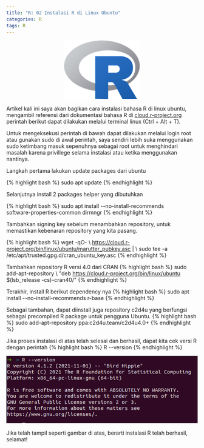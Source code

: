 ```yaml
---
title: "R: 02 Instalasi R di Linux Ubuntu"
categories: R
tags: R
---
```

<p align="center">
  <img src="/assets/images/r-proglang/r-logo.png" alt="Logo R" title="Logo R" class="logo-topic" />
</p>

Artikel kali ini saya akan bagikan cara instalasi bahasa R di linux ubuntu, mengambil referensi dari dokumentasi bahasa R di [cloud.r-project.org](https://cloud.r-project.org/) perintah berikut dapat dilakukan melalui terminal linux (Ctrl + Alt + T).  

Untuk mengeksekusi perintah di bawah dapat dilakukan melalui login root atau gunakan sudo di awal perintah, saya sendiri lebih suka menggunakan sudo ketimbang masuk sepenuhnya sebagai root untuk menghindari masalah karena privillege selama instalasi atau ketika menggunakan nantinya.  

Langkah pertama lakukan update packages dari ubuntu  

{% highlight bash %}
sudo apt update
{% endhighlight %}

Selanjutnya install 2 packages helper yang dibutuhkan

{% highlight bash %}
sudo apt install --no-install-recommends \
software-properties-common dirmngr
{% endhighlight %}

Tambahkan signing key sebelum menambahkan repository, untuk memastikan kebenaran repository yang kita pasang.

{% highlight bash %}
wget -qO- \ 
https://cloud.r-project.org/bin/linux/ubuntu/marutter_pubkey.asc | \ 
sudo tee -a /etc/apt/trusted.gpg.d/cran_ubuntu_key.asc
{% endhighlight %}

Tambahkan repository R versi 4.0 dari CRAN 
{% highlight bash %}
sudo add-apt-repository \ 
"deb https://cloud.r-project.org/bin/linux/ubuntu $(lsb_release -cs)-cran40/"
{% endhighlight %}

Terakhir, install R berikut dependency nya
{% highlight bash %}
sudo apt install --no-install-recommends r-base
{% endhighlight %}

Sebagai tambahan, dapat diinstall juga repository c2d4u yang berfungsi sebagai precompiled R package untuk pengguna Ubuntu.
{% highlight bash %}
sudo add-apt-repository ppa:c2d4u.team/c2d4u4.0+
{% endhighlight %}

Jika proses instalasi di atas telah selesai dan berhasil, dapat kita cek versi R dengan perintah 
{% highlight bash %}
R --version
{% endhighlight %}

<p align="center">
  <img src="/assets/images/r-proglang/r-02-instalasi-r-di-linux-ubuntu.png" alt="R Version" />
</p>

Jika telah tampil seperti gambar di atas, berarti instalasi R telah berhasil, selamat!